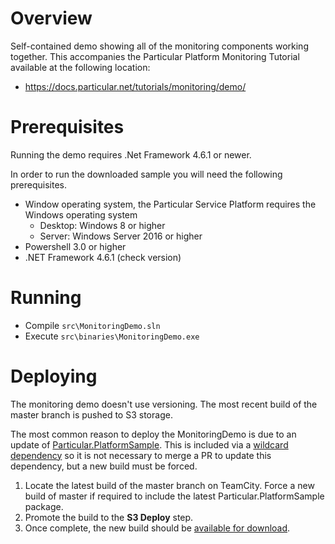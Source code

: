 # Overview

Self-contained demo showing all of the monitoring components working together. This accompanies the Particular Platform Monitoring Tutorial available at the following location:

- https://docs.particular.net/tutorials/monitoring/demo/

# Prerequisites

Running the demo requires .Net Framework 4.6.1 or newer. 

In order to run the downloaded sample you will need the following prerequisites.
 
- Window operating system, the Particular Service Platform requires the Windows operating system
  - Desktop: Windows 8 or higher
  - Server: Windows Server 2016 or higher
- Powershell 3.0 or higher
- .NET Framework 4.6.1 (check version)

# Running

- Compile `src\MonitoringDemo.sln`
- Execute `src\binaries\MonitoringDemo.exe`

# Deploying

The monitoring demo doesn't use versioning. The most recent build of the master branch is pushed to S3 storage.

The most common reason to deploy the MonitoringDemo is due to an update of [Particular.PlatformSample](https://github.com/Particular/Particular.PlatformSample). This is included via a [wildcard dependency](https://github.com/Particular/MonitoringDemo/blob/master/src/Platform/Platform.csproj#L12) so it is not necessary to merge a PR to update this dependency, but a new build must be forced.

1. Locate the latest build of the master branch on TeamCity. Force a new build of master if required to include the latest Particular.PlatformSample package.
1. Promote the build to the **S3 Deploy** step.
1. Once complete, the new build should be [available for download]( https://s3.amazonaws.com/particular.downloads/MonitoringDemo/Particular.MonitoringDemo.zip).
